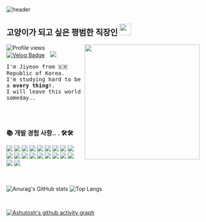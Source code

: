 
![header](https://capsule-render.vercel.app/api?type=soft&color=_463e3e&height=350&width=1000&section=header&text=Hello%20🤗&desc=I'm%20Jiyeon%20:%20%29&fontSize=80&fontColor=FDFEFD&fontAlignY=50&descSize=25&descAlignY=63&animation=fadeIn)

## 고양이가 되고 싶은 평범한 직장인 <img src="./images/wave-hello.gif" height="30">
<img src="./images/profile.png" align="right" height="300
"/>

![Profile views](https://komarev.com/ghpvc/?username=JY0514&style=flat-square)  [![Velog Badge](http://img.shields.io/badge/-Velog-20c997?style=flat-square&logo=velog&logoColor=white&link=https://only-jy.tistory.com)](https://only-jy.tistory.com) <a href="https://instagram.com/only_jy2004">    <img src="http://img.shields.io/badge/-Instagram-black?style=flat&logo=Instagram&link=https://instagram.com/fivepxint/" style="height : auto; margin-left : 10px; margin-right : 10px;"/></a>

<samp>I'm Jiyeon from 🇰🇷 Republic of Korea.<br>
I'm studying hard to be a **every thing!**. <br>
I will leave this world someday..</samp>

<br><br>


<!--내용 부분-->

 <h3 align="left">📚 개발 경험 사항.. . 🛠🛠</h3>
<div align="left">   
  <img src="https://img.shields.io/badge/Python-3776AB?style=flat-square&logo=Python&logoColor=white"/>
<img src="https://img.shields.io/badge/Android Studio-3DDC84?style=flat-square&logo=Android Studio&logoColor=white"/>
<img src="https://img.shields.io/badge/MariaDB-003545?style=flat-square&logo=mariaDB&logoColor=white"/>
<img src="https://img.shields.io/badge/MySQL-4479A1?style=flat-square&logo=MySQL&logoColor=white"/>
<img src="https://img.shields.io/badge/GitHub-181717?style=flat-square&logo=GitHub&logoColor=white"/>
<img src="https://img.shields.io/badge/Flutter-02569B?style=flat-square&logo=flutter&logoColor=white"/>
<img src="https://img.shields.io/badge/PyCharm-000000?style=flat-square&logo=PyCharm&logoColor=white"/>
<img src="https://img.shields.io/badge/Selenium-43B02A?style=flat-square&logo=Selenium&logoColor=white"/>
 <img src="https://img.shields.io/badge/CSS3-1572B6?style=flat-square&logo=css3&logoColor=white"/>

<br>
<img src="https://img.shields.io/badge/Flask-000000?style=flat-square&logo=flask&logoColor=white"/>
<img src="https://img.shields.io/badge/Git-F05032?style=flat-square&logo=git&logoColor=white"/>
<img src="https://img.shields.io/badge/Google Colab-F9AB00?style=flat-square&logo=Google Colab&logoColor=white"/>
<img src="https://img.shields.io/badge/Linux-FCC624?style=flat-square&logo=linux&logoColor=black"/>
<img src="https://img.shields.io/badge/Ubuntu-E95420?style=flat-square&logo=Ubuntu&logoColor=white"/>
<img src="https://img.shields.io/badge/Node.js-339933?style=flat-square&logo=Node.js&logoColor=white"/>
<img src="https://img.shields.io/badge/HTML5-E34F26?style=flat-square&logo=html5&logoColor=white"/>
<img src="https://img.shields.io/badge/Android-3DDC84?style=flat-square&logo=android&logoColor=white"/>
<img src="https://img.shields.io/badge/django-092E20?style=flat-square&logo=django&logoColor=white"/>

 <br>
<img src="https://img.shields.io/badge/Adobe Photoshop-31A8FF?style=flat-square&logo=Adobe Photoshop&logoColor=white"/>
<img src="https://img.shields.io/badge/Adobe Illustrator-FF9A00?style=flat-square&logo=Adobe Illustrator&logoColor=white"/>




</div> 

<br>

<div align="left">
<!--   <img src="https://img.shields.io/badge/VSCode-2C2C32.svg?style=for-the-badge&logo=visual-studio-code&logoColor=22ABF3" />&nbsp
  <img src="https://img.shields.io/badge/jupyter-2C2C32.svg?style=for-the-badge&logo=jupyter&logoColor=F37726" />&nbsp -->
</div>

<br>

 ![Anurag's GitHub stats](https://github-readme-stats.vercel.app/api?username=JY0514&theme=dark&show_icons=true) 
﻿![Top Langs](https://github-readme-stats.vercel.app/api/top-langs/?username=JY0514&langs_count=10&layout=compact&theme=dark)
 
<br>

[![Ashutosh's github activity graph](https://github-readme-activity-graph.vercel.app/graph?username=JY0514&theme=high-contrast)](https://github.com/ashutosh00710/github-readme-activity-graph)

